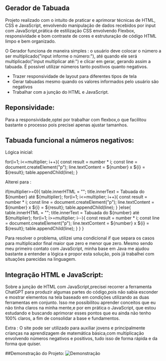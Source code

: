## Gerador de Tabuada


Projeto realizado com o intuito de praticar e aprimorar técnicas de HTML, CSS e JavaScript, envolvendo manipulação de dados recebidos por input com JavaScript,prática de estilização CSS envolvendo Flexbox, responsividade e bom contraste de cores e estruturação de código HTML limpo e bem organizado.

O Gerador funciona de maneira simples : o usuário deve colocar o número a ser multiplicado("input informe o número:"), até quando ele será multiplicado("input multiplicar até:") e clicar em gerar, gerando assim a tabuada. É possível utilizar números tanto positivos quanto negativos.


- Trazer responsividade de layout para diferentes tipos de tela
- Gerar tabuadas mesmo quando os valores informados pelo usuário são negativos 
- Trabalhar com a junção do HTML e JavaScript.


## Reponsividade:

Para a responsividade,optei por trabalhar com flexbox,o que facilitou bastante o processo pois precisei apenas ajustar tamanhos.

## Tabuada funcional a números negativos:

Lógica inicial:

for(i=1; i<=multiplier; i++){ const result = number * i; const line = document.createElement("p"); line.textContent = ${number} x ${i} = ${result}; table.appendChild(line); }

Alterei para :

if(multiplier>=0){ table.innerHTML = ""; title.innerText = Tabuada do ${number} até ${multiplier}; for(i=1; i<=multiplier; i++){ const result = number * i; const line = document.createElement("p"); line.textContent = ${number} x ${i} = ${result}; table.appendChild(line); } }else{ table.innerHTML = ""; title.innerText = Tabuada do ${number} até ${multiplier}; for(i=1; i>=multiplier; i--){ const result = number * i; const line = document.createElement("p"); line.textContent = ${number} x ${i} = ${result}; table.appendChild(line); } } }

Para resolver o problema, utilizei uma condicional if que separa os casos para multiplicador final maior que zero e menor que zero. Mesmo sendo meu primeiro contato com JavaScript, minha base em Java me ajudou bastante a entender a lógica e propor esta solução, pois já trabalhei com situações parecidas na linguagem.

## Integração HTML e JavaScript:

Sobre a junção de HTML com JavaScript,precisei recorrer a ferramenta ChatGPT para produzir algumas partes do código,pois não sabia esconder e mostrar elementos na tela baseado em condições utilizando as duas ferramentas em conjunto. Isso me possibilitou aprender conceitos que eu não tinha claros na minha mente,e por em prática o JavaScript, que estou estudando e buscando aprimorar esses pontos que eu ainda não tenho 100% claros, a fim de consolidar a base e fundamentos.

Extra : O site pode ser utilizado para auxiliar jovens e principalmente crianças na aprendizagem de matemática básica,com multiplicação envolvendo números negativos e positivos, tudo isso de forma rápida e da forma que quiser.

##Demonstração do Projeto: ![Demonstração](./assets/GeradorDeTabuada.gif)

